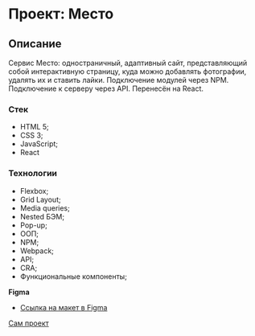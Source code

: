 # Проект: Место

## Описание
Сервис Место: одностраничный, адаптивный сайт, представляющий собой интерактивную страницу, куда можно добавлять фотографии, удалять их и ставить лайки. 
Подключение модулей через NPM. Подключение к серверу через API. Перенесён на React.

### Стек
* HTML 5;
* CSS 3;
* JavaScript;
* React
### Технологии
* Flexbox;
* Grid Layout;
* Media queries;
* Nested БЭМ;
* Pop-up;
* ООП;
* NPM;
* Webpack;
* API;
* CRA;
* Функциональные компоненты;

**Figma**

* [Ссылка на макет в Figma](https://www.figma.com/file/2cn9N9jSkmxD84oJik7xL7/JavaScript.-Sprint-4?node-id=0%3A1)

[Сам проект](https://cal1forny.github.io/react-mesto-auth/)
